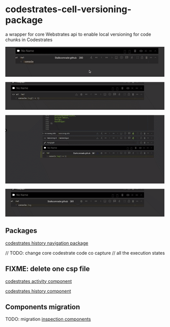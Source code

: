 # codestrates-cell-versioning-package
a wrapper for core Webstrates api to enable local versioning for code chunks in Codestrates 


![Changing navigation scent](change-artefact.gif)

![Launching localised mode for traveling within code paragraph](enter-versioning-mode.gif)

![Using vis interface to navigate through history](navigate-vis.gif)

![Interface for modular (1 op only) and fast/cardinal (default is 5 ops) navigation](navigation-default.gif)


## Packages

[codestrates history navigation package](https://github.com/Stalkcomrade/codestrates-cell-versioning-package/tree/master/packages/USFYpDV9-codestrates-cell-versioning-package)

// TODO: change core codestrate code co capture
// all the execution states


## FIXME: delete one csp file
[codestrates activity component](https://github.com/Stalkcomrade/codestrates-cell-versioning-package/tree/master/packages/RAAJuPq8-activityComponent)

[codestrates history component](https://github.com/Stalkcomrade/codestrates-cell-versioning-package/tree/master/packages/uhAEHyhb-diff-patch-component)



## Components migration

TODO: migration
[inspection components](https://github.com/Stalkcomrade/codestrates-cell-versioning-package/tree/master/packages/MSQ6XRgs-codestrates-vis-components)
